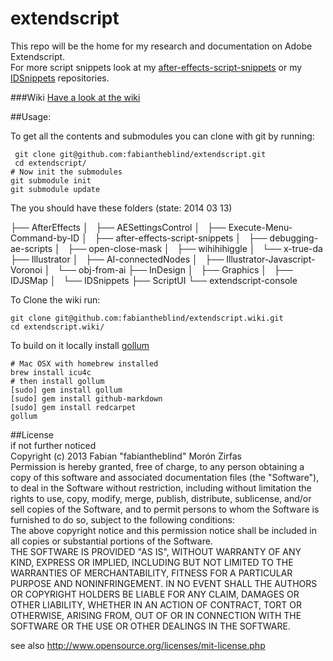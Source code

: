 extendscript
============

This repo will be the home for my research and documentation on Adobe Extendscript.  
For more script snippets look at my [after-effects-script-snippets](https://github.com/fabiantheblind/after-effects-script-snippets) or my [IDSnippets](https://github.com/fabiantheblind/IDSnippets) repositories.

###Wiki
[Have a look at the wiki](https://github.com/fabiantheblind/extendscript/wiki)  

##Usage:  

To get all the contents and submodules you can clone with git by running:  

     git clone git@github.com:fabiantheblind/extendscript.git  
     cd extendscript/
    # Now init the submodules
    git submodule init 
    git submodule update  



The you should have these folders (state: 2014 03 13)  

├── AfterEffects
│   ├── AESettingsControl
│   ├── Execute-Menu-Command-by-ID
│   ├── after-effects-script-snippets
│   ├── debugging-ae-scripts
│   ├── open-close-mask
│   ├── wihihihiggle
│   └── x-true-da
├── Illustrator
│   ├── AI-connectedNodes
│   ├── Illustrator-Javascript-Voronoi
│   └── obj-from-ai
├── InDesign
│   ├── Graphics
│   ├── IDJSMap
│   └── IDSnippets
├── ScriptUI
└── extendscript-console


To Clone the wiki run:  


    git clone git@github.com:fabiantheblind/extendscript.wiki.git  
    cd extendscript.wiki/

To build on it locally install [gollum](https://github.com/gollum/gollum)  

    # Mac OSX with homebrew installed
    brew install icu4c
    # then install gollum  
    [sudo] gem install gollum
    [sudo] gem install github-markdown
    [sudo] gem install redcarpet
    gollum


##License  
if not further noticed  
Copyright (c)  2013 Fabian "fabiantheblind" Morón Zirfas  
Permission is hereby granted, free of charge, to any person obtaining a copy of this software and associated documentation files (the "Software"), to deal in the Software  without restriction, including without limitation the rights to use, copy, modify, merge, publish, distribute, sublicense, and/or sell copies of the Software, and to  permit persons to whom the Software is furnished to do so, subject to the following conditions:  
The above copyright notice and this permission notice shall be included in all copies or substantial portions of the Software.  
THE SOFTWARE IS PROVIDED "AS IS", WITHOUT WARRANTY OF ANY KIND, EXPRESS OR IMPLIED, INCLUDING BUT NOT LIMITED TO THE WARRANTIES OF MERCHANTABILITY, FITNESS FOR A  PARTICULAR PURPOSE AND NONINFRINGEMENT. IN NO EVENT SHALL THE AUTHORS OR COPYRIGHT HOLDERS BE LIABLE FOR ANY CLAIM, DAMAGES OR OTHER LIABILITY, WHETHER IN AN ACTION OF  CONTRACT, TORT OR OTHERWISE, ARISING FROM, OUT OF OR IN CONNECTION WITH THE SOFTWARE OR THE USE OR OTHER DEALINGS IN THE SOFTWARE.  

see also http://www.opensource.org/licenses/mit-license.php




